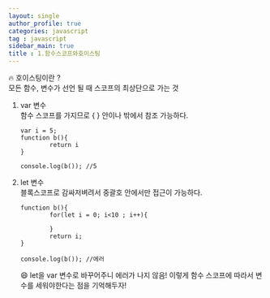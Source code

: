 ```yaml
---
layout: single
author_profile: true
categories: javascript
tag : javascript
sidebar_main: true  
title : 1.함수스코프와호이스팅
---
```


:fire: 호이스팅이란 ?  
모든 함수, 변수가 선언 될 때 스코프의 최상단으로 가는 것  

1. var 변수  
   함수 스코프를 가지므로 { } 안이나 밖에서 참조 가능하다.   

   ```
   var i = 5;
   function b(){
           return i
   }
   
   console.log(b()); //5
   ```

2. let 변수  
   블록스코프로 감싸저벼려서 중괄호 안에서만 접근이 가능하다. 

   ```
   function b(){
           for(let i = 0; i<10 ; i++){
   
           }
           return i;
   }
   
   console.log(b()); //에러
   ```

   :smile: let을 var 변수로 바꾸어주니 에러가 나지 않음! 이렇게 함수 스코프에 따라서 변수를 세워야한다는 점을 기억해두자!
